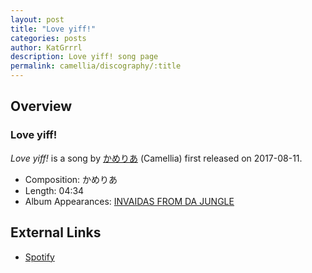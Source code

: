 ```yaml
---
layout: post
title: "Love yiff!"
categories: posts
author: KatGrrrl
description: Love yiff! song page
permalink: camellia/discography/:title
---
```


## Overview

### Love yiff!

*Love yiff!* is a song by [かめりあ](/camellia) (Camellia) first released on 2017-08-11.

* Composition: かめりあ
* Length: 04:34
* Album Appearances: [INVAIDAS FROM DA JUNGLE](/camellia/albums/INVAIDAS-FROM-DA-JUNGLE)

## External Links

* [Spotify](https://open.spotify.com/track/4oJv3kdY0gmVtgiazkadKr?si=ac52735646c647da)
